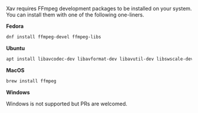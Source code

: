 Xav requires FFmpeg development packages to be installed on your system.
You can install them with one of the following one-liners.

**Fedora**

```bash
dnf install ffmpeg-devel ffmpeg-libs
```

**Ubuntu**

```bash
apt install libavcodec-dev libavformat-dev libavutil-dev libswscale-dev libavdevice-dev
```

**MacOS**

```bash
brew install ffmpeg
```

**Windows**

Windows is not supported but PRs are welcomed.

